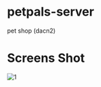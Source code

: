 # petpals-server

pet shop (dacn2)

# Screens Shot

![1](https://github.com/khasama/petpals-server/main/src/public/img/icon.png?raw=true)
